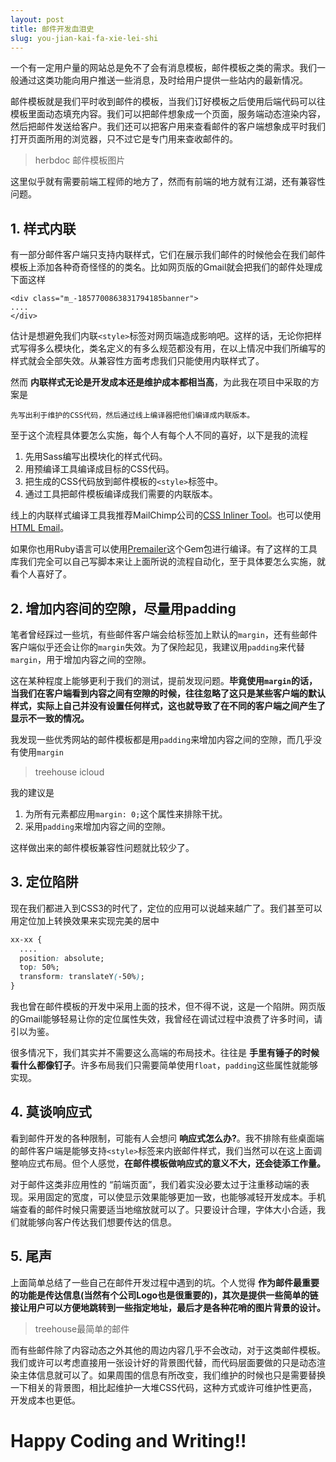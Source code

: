 ```yaml
---
layout: post
title: 邮件开发血泪史
slug: you-jian-kai-fa-xie-lei-shi
---
```

一个有一定用户量的网站总是免不了会有消息模板，邮件模板之类的需求。我们一般通过这类功能向用户推送一些消息，及时给用户提供一些站内的最新情况。

邮件模板就是我们平时收到邮件的模板，当我们订好模板之后使用后端代码可以往模板里面动态填充内容。我们可以把邮件想象成一个页面，服务端动态渲染内容，然后把邮件发送给客户。我们还可以把客户用来查看邮件的客户端想象成平时我们打开页面所用的浏览器，只不过它是专门用来查收邮件的。

> herbdoc 邮件模板图片

这里似乎就有需要前端工程师的地方了，然而有前端的地方就有江湖，还有兼容性问题。

## 1. 样式内联

有一部分邮件客户端只支持内联样式，它们在展示我们邮件的时候他会在我们邮件模板上添加各种奇奇怪怪的的类名。比如网页版的Gmail就会把我们的邮件处理成下面这样

```
<div class="m_-1857700863831794185banner">
....
</div>
```

估计是想避免我们内联`<style>`标签对网页端造成影响吧。这样的话，无论你把样式写得多么模块化，类名定义的有多么规范都没有用，在以上情况中我们所编写的样式就会全部失效。从兼容性方面考虑我们只能使用内联样式了。

然而 **内联样式无论是开发成本还是维护成本都相当高**，为此我在项目中采取的方案是

```
先写出利于维护的CSS代码，然后通过线上编译器把他们编译成内联版本。
```

至于这个流程具体要怎么实施，每个人有每个人不同的喜好，以下是我的流程

1. 先用Sass编写出模块化的样式代码。
2. 用预编译工具编译成目标的CSS代码。
3. 把生成的CSS代码放到邮件模板的`<style>`标签中。
4. 通过工具把邮件模板编译成我们需要的内联版本。

线上的内联样式编译工具我推荐MailChimp公司的[CSS Inliner Tool](https://templates.mailchimp.com/resources/inline-css/)。也可以使用[HTML Email](https://htmlemail.io/inline/)。

如果你也用Ruby语言可以使用[Premailer](https://github.com/premailer/premailer)这个Gem包进行编译。有了这样的工具库我们完全可以自己写脚本来让上面所说的流程自动化，至于具体要怎么实施，就看个人喜好了。

## 2. 增加内容间的空隙，尽量用padding

笔者曾经踩过一些坑，有些邮件客户端会给标签加上默认的`margin`，还有些邮件客户端似乎还会让你的`margin`失效。为了保险起见，我建议用`padding`来代替`margin`，用于增加内容之间的空隙。

这在某种程度上能够更利于我们的测试，提前发现问题。**毕竟使用`margin`的话，当我们在客户端看到内容之间有空隙的时候，往往忽略了这只是某些客户端的默认样式，实际上自己并没有设置任何样式，这也就导致了在不同的客户端之间产生了显示不一致的情况。**

我发现一些优秀网站的邮件模板都是用`padding`来增加内容之间的空隙，而几乎没有使用`margin`

> treehouse
> icloud

我的建议是

1. 为所有元素都应用`margin: 0;`这个属性来排除干扰。
2. 采用`padding`来增加内容之间的空隙。

这样做出来的邮件模板兼容性问题就比较少了。

## 3. 定位陷阱

现在我们都进入到CSS3的时代了，定位的应用可以说越来越广了。我们甚至可以用定位加上转换效果来实现完美的居中

``` css
xx-xx {
  ....
  position: absolute;
  top: 50%;
  transform: translateY(-50%);
}
```

我也曾在邮件模板的开发中采用上面的技术，但不得不说，这是一个陷阱。网页版的Gmail能够轻易让你的定位属性失效，我曾经在调试过程中浪费了许多时间，请引以为鉴。

很多情况下，我们其实并不需要这么高端的布局技术。往往是 **手里有锤子的时候看什么都像钉子**。许多布局我们只需要简单使用`float`，`padding`这些属性就能够实现。

## 4. 莫谈响应式

看到邮件开发的各种限制，可能有人会想问 **响应式怎么办?**。我不排除有些桌面端的邮件客户端是能够支持`<style>`标签来内嵌邮件样式，我们当然可以在这上面调整响应式布局。但个人感觉，**在邮件模板做响应式的意义不大，还会徒添工作量。**

对于邮件这类非应用性的 “前端页面”，我们着实没必要太过于注重移动端的表现。采用固定的宽度，可以使显示效果能够更加一致，也能够减轻开发成本。手机端查看的邮件时候只需要适当地缩放就可以了。只要设计合理，字体大小合适，我们就能够向客户传达我们想要传达的信息。

## 5. 尾声

上面简单总结了一些自己在邮件开发过程中遇到的坑。个人觉得 **作为邮件最重要的功能是传达信息(当然有个公司Logo也是很重要的)，其次是提供一些简单的链接让用户可以方便地跳转到一些指定地址，最后才是各种花哨的图片背景的设计。**

> treehouse最简单的邮件

而有些邮件除了内容动态之外其他的周边内容几乎不会改动，对于这类邮件模板。我们或许可以考虑直接用一张设计好的背景图代替，而代码层面要做的只是动态渲染主体信息就可以了。如果周围的信息有所改变，我们维护的时候也只是需要替换一下相关的背景图，相比起维护一大堆CSS代码，这种方式或许可维护性更高，开发成本也更低。

# Happy Coding and Writing!!
